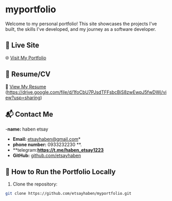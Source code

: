 # myportfolio

Welcome to my personal portfolio! This site showcases the projects I've built, the skills I've developed, and my journey as a software developer.

## 🚀 Live Site
🌐 [Visit My Portfolio](https://etsayhaben.github.io/myportfolio)

## 📄 Resume/CV
📄 [View My Resume](#)  
(https://drive.google.com/file/d/1foCbU7PJsdTFFsbcBiS8zwEwpJ5fwDWj/view?usp=sharing)

## 📬 Contact Me
-**name:** haben etsay
- **Email:** etsayhaben@gmail.com*
- **phone number:** 0933232230 **.
- **telegram:**https://t.me/haben_etsay1223**
- **GitHub:** [github.com/etsayhaben](https://github.com/etsayhaben)
## 🔧 How to Run the Portfolio Locally

1. Clone the repository:
```bash
git clone https://github.com/etsayhaben/myportfolio.git
